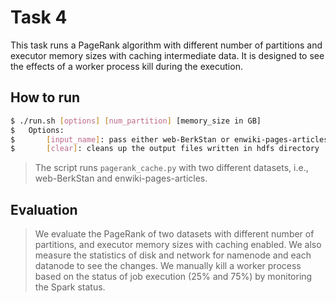 # Task 4
This task runs a PageRank algorithm with different number of partitions and executor memory sizes with caching intermediate data.
It is designed to see the effects of a worker process kill during the execution.

## How to run
```bash
$ ./run.sh [options] [num_partition] [memory_size in GB]
$ 	Options: 
$	    [input_name]: pass either web-BerkStan or enwiki-pages-articles
$	    [clear]: cleans up the output files written in hdfs directory
```
> The script runs `pagerank_cache.py` with two different datasets, i.e., web-BerkStan and enwiki-pages-articles.

## Evaluation
> We evaluate the PageRank of two datasets with different number of partitions, and executor memory sizes with caching enabled.
We also measure the statistics of disk and network for namenode and each datanode to see the changes.
We manually kill a worker process based on the status of job execution (25% and 75%) by monitoring the Spark status.
